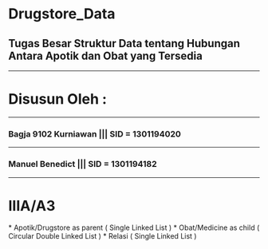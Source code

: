 # Drugstore_Data
## Tugas Besar Struktur Data tentang Hubungan Antara Apotik dan Obat yang Tersedia
-------------------------------------------------------------------------------
# Disusun Oleh : 
-------------------------------------------------------------------------------
### Bagja 9102 Kurniawan   ||| SID = 1301194020 
-------------------------------------------------------------------------------
### Manuel Benedict           ||| SID = 1301194182
-------------------------------------------------------------------------------
# IIIA/A3
</blockquote>
  * Apotik/Drugstore as parent ( Single Linked List )
  * Obat/Medicine as child ( Circular Double Linked List )
  * Relasi ( Single Linked List )
</blockquote>
